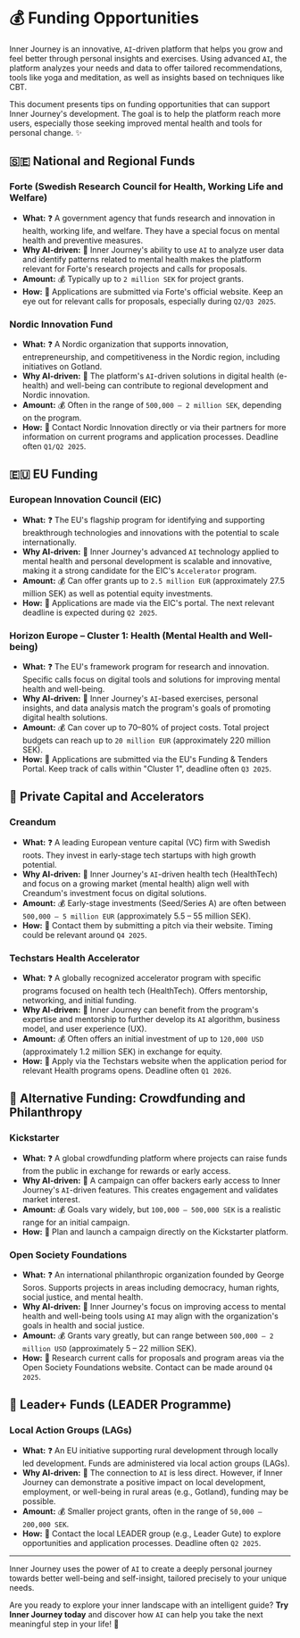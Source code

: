 # 💰 Funding Opportunities

Inner Journey is an innovative, `AI`-driven platform that helps you grow and feel better through personal insights and exercises. Using advanced `AI`, the platform analyzes your needs and data to offer tailored recommendations, tools like yoga and meditation, as well as insights based on techniques like CBT.

This document presents tips on funding opportunities that can support Inner Journey's development. The goal is to help the platform reach more users, especially those seeking improved mental health and tools for personal change. ✨

## 🇸🇪 National and Regional Funds

### Forte (Swedish Research Council for Health, Working Life and Welfare)

*   **What:** ❓ A government agency that funds research and innovation in health, working life, and welfare. They have a special focus on mental health and preventive measures.
*   **Why AI-driven:** 🤖 Inner Journey's ability to use `AI` to analyze user data and identify patterns related to mental health makes the platform relevant for Forte's research projects and calls for proposals.
*   **Amount:** 💰 Typically up to `2 million SEK` for project grants.
*   **How:** 📅 Applications are submitted via Forte's official website. Keep an eye out for relevant calls for proposals, especially during `Q2/Q3 2025`.

### Nordic Innovation Fund

*   **What:** ❓ A Nordic organization that supports innovation, entrepreneurship, and competitiveness in the Nordic region, including initiatives on Gotland.
*   **Why AI-driven:** 🤖 The platform's `AI`-driven solutions in digital health (e-health) and well-being can contribute to regional development and Nordic innovation.
*   **Amount:** 💰 Often in the range of `500,000 – 2 million SEK`, depending on the program.
*   **How:** 📅 Contact Nordic Innovation directly or via their partners for more information on current programs and application processes. Deadline often `Q1/Q2 2025`.

## 🇪🇺 EU Funding

### European Innovation Council (EIC)

*   **What:** ❓ The EU's flagship program for identifying and supporting breakthrough technologies and innovations with the potential to scale internationally.
*   **Why AI-driven:** 🤖 Inner Journey's advanced `AI` technology applied to mental health and personal development is scalable and innovative, making it a strong candidate for the EIC's `Accelerator` program.
*   **Amount:** 💰 Can offer grants up to `2.5 million EUR` (approximately 27.5 million SEK) as well as potential equity investments.
*   **How:** 📅 Applications are made via the EIC's portal. The next relevant deadline is expected during `Q2 2025`.

### Horizon Europe – Cluster 1: Health (Mental Health and Well-being)

*   **What:** ❓ The EU's framework program for research and innovation. Specific calls focus on digital tools and solutions for improving mental health and well-being.
*   **Why AI-driven:** 🤖 Inner Journey's `AI`-based exercises, personal insights, and data analysis match the program's goals of promoting digital health solutions.
*   **Amount:** 💰 Can cover up to 70–80% of project costs. Total project budgets can reach up to `20 million EUR` (approximately 220 million SEK).
*   **How:** 📅 Applications are submitted via the EU's Funding & Tenders Portal. Keep track of calls within "Cluster 1", deadline often `Q3 2025`.

## 💼 Private Capital and Accelerators

### Creandum

*   **What:** ❓ A leading European venture capital (VC) firm with Swedish roots. They invest in early-stage tech startups with high growth potential.
*   **Why AI-driven:** 🤖 Inner Journey's `AI`-driven health tech (HealthTech) and focus on a growing market (mental health) align well with Creandum's investment focus on digital solutions.
*   **Amount:** 💰 Early-stage investments (Seed/Series A) are often between `500,000 – 5 million EUR` (approximately 5.5 – 55 million SEK).
*   **How:** 📅 Contact them by submitting a pitch via their website. Timing could be relevant around `Q4 2025`.

### Techstars Health Accelerator

*   **What:** ❓ A globally recognized accelerator program with specific programs focused on health tech (HealthTech). Offers mentorship, networking, and initial funding.
*   **Why AI-driven:** 🤖 Inner Journey can benefit from the program's expertise and mentorship to further develop its `AI` algorithm, business model, and user experience (UX).
*   **Amount:** 💰 Often offers an initial investment of up to `120,000 USD` (approximately 1.2 million SEK) in exchange for equity.
*   **How:** 📅 Apply via the Techstars website when the application period for relevant Health programs opens. Deadline often `Q1 2026`.

## 🤝 Alternative Funding: Crowdfunding and Philanthropy

### Kickstarter

*   **What:** ❓ A global crowdfunding platform where projects can raise funds from the public in exchange for rewards or early access.
*   **Why AI-driven:** 🤖 A campaign can offer backers early access to Inner Journey's `AI`-driven features. This creates engagement and validates market interest.
*   **Amount:** 💰 Goals vary widely, but `100,000 – 500,000 SEK` is a realistic range for an initial campaign.
*   **How:** 📅 Plan and launch a campaign directly on the Kickstarter platform.

### Open Society Foundations

*   **What:** ❓ An international philanthropic organization founded by George Soros. Supports projects in areas including democracy, human rights, social justice, and mental health.
*   **Why AI-driven:** 🤖 Inner Journey's focus on improving access to mental health and well-being tools using `AI` may align with the organization's goals in health and social justice.
*   **Amount:** 💰 Grants vary greatly, but can range between `500,000 – 2 million USD` (approximately 5 – 22 million SEK).
*   **How:** 📅 Research current calls for proposals and program areas via the Open Society Foundations website. Contact can be made around `Q4 2025`.

## 🌱 Leader+ Funds (LEADER Programme)

### Local Action Groups (LAGs)

*   **What:** ❓ An EU initiative supporting rural development through locally led development. Funds are administered via local action groups (LAGs).
*   **Why AI-driven:** 🤖 The connection to `AI` is less direct. However, if Inner Journey can demonstrate a positive impact on local development, employment, or well-being in rural areas (e.g., Gotland), funding may be possible.
*   **Amount:** 💰 Smaller project grants, often in the range of `50,000 – 200,000 SEK`.
*   **How:** 📅 Contact the local LEADER group (e.g., Leader Gute) to explore opportunities and application processes. Deadline often `Q2 2025`.

---

Inner Journey uses the power of `AI` to create a deeply personal journey towards better well-being and self-insight, tailored precisely to your unique needs.

Are you ready to explore your inner landscape with an intelligent guide? **Try Inner Journey today** and discover how `AI` can help you take the next meaningful step in your life! 🚀